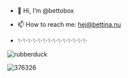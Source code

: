 - 👋 Hi, I’m @bettobox


- 📫 How to reach me: hej@bettina.nu
- ✨✨✨✨✨✨✨✨✨✨✨✨✨✨

<!---
bettobox/bettobox is a ✨ special ✨ repository because its `README.md` (this file) appears on your GitHub profile.
You can click the Preview link to take a look at your changes. - 👀 I’m interested in developing
- 🌱 I’m currently learning everything
--->
![rubberduck](https://user-images.githubusercontent.com/115184165/233302361-ce1fd157-c6a1-4c1d-bc96-0158a14aed33.png)


![376326](https://user-images.githubusercontent.com/115184165/233302790-33246680-575f-4800-86b5-991f4648a77f.jpg)

